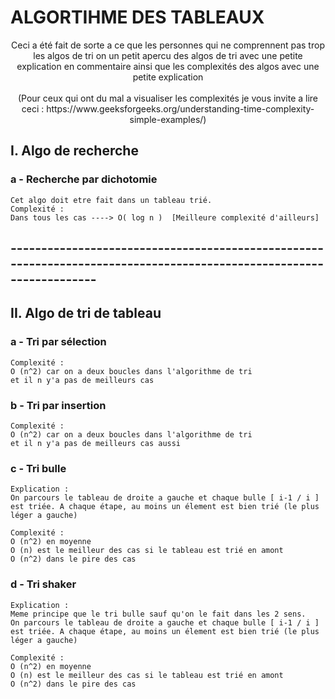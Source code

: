 # ALGORTIHME DES TABLEAUX 

<div align="center">
Ceci a été fait de sorte a ce que les personnes qui ne comprennent pas trop les algos de tri
on un petit apercu des algos de tri avec une petite explication en commentaire ainsi que
les complexités des algos avec une petite explication 
<br>
<br>
(Pour ceux qui ont du mal a visualiser les complexités je vous invite a lire ceci : https://www.geeksforgeeks.org/understanding-time-complexity-simple-examples/)
</div>

## I. Algo de recherche 

### a - Recherche par dichotomie 
    Cet algo doit etre fait dans un tableau trié.
    Complexité :
    Dans tous les cas ----> O( log n )  [Meilleure complexité d'ailleurs]


## --------------------------------------------------------------------------------------------------------------------

## II. Algo de tri de tableau

### a - Tri par sélection 

    Complexité :
    O (n^2) car on a deux boucles dans l'algorithme de tri 
    et il n y'a pas de meilleurs cas


### b - Tri par insertion 

    Complexité :
    O (n^2) car on a deux boucles dans l'algorithme de tri 
    et il n y'a pas de meilleurs cas aussi
    

### c - Tri bulle

    Explication : 
    On parcours le tableau de droite a gauche et chaque bulle [ i-1 / i ]
    est triée. A chaque étape, au moins un élement est bien trié (le plus léger a gauche)

    Complexité :
    O (n^2) en moyenne 
    O (n) est le meilleur des cas si le tableau est trié en amont
    O (n^2) dans le pire des cas


### d - Tri shaker

    Explication : 
    Meme principe que le tri bulle sauf qu'on le fait dans les 2 sens.
    On parcours le tableau de droite a gauche et chaque bulle [ i-1 / i ]
    est triée. A chaque étape, au moins un élement est bien trié (le plus léger a gauche)

    Complexité :
    O (n^2) en moyenne 
    O (n) est le meilleur des cas si le tableau est trié en amont
    O (n^2) dans le pire des cas
    
